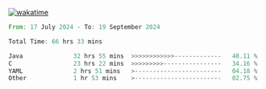 [![wakatime](https://wakatime.com/badge/user/5970ac98-85fb-4bfd-a7d8-142e7d5bd274.svg)](https://wakatime.com/@5970ac98-85fb-4bfd-a7d8-142e7d5bd274)

<!--START_SECTION:waka-->

```rust
From: 17 July 2024 - To: 19 September 2024

Total Time: 66 hrs 33 mins

Java              32 hrs 55 mins  >>>>>>>>>>>>-------------   48.11 %
C                 23 hrs 22 mins  >>>>>>>>>----------------   34.16 %
YAML              2 hrs 51 mins   >------------------------   04.18 %
Other             1 hr 53 mins    >------------------------   02.75 %
```

<!--END_SECTION:waka-->

